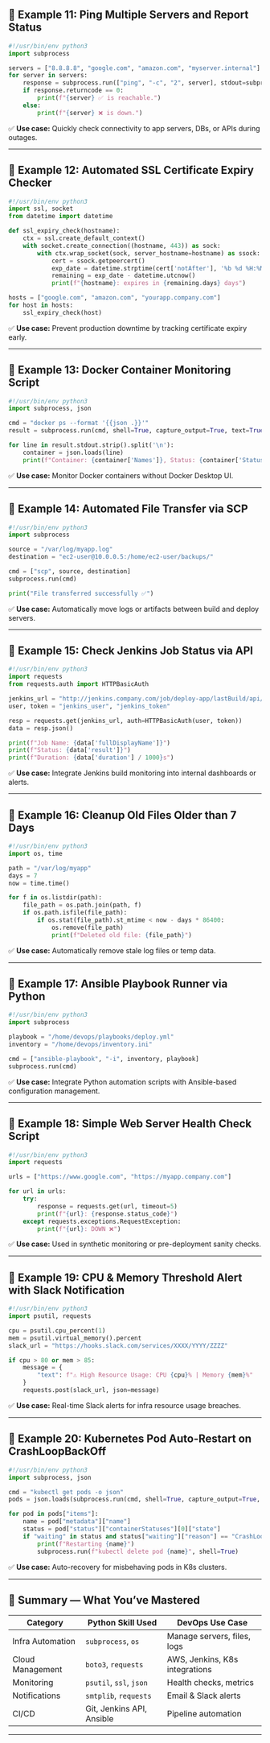 ## 🔹 Example 11: Ping Multiple Servers and Report Status

```python
#!/usr/bin/env python3
import subprocess

servers = ["8.8.8.8", "google.com", "amazon.com", "myserver.internal"]
for server in servers:
    response = subprocess.run(["ping", "-c", "2", server], stdout=subprocess.PIPE, stderr=subprocess.PIPE)
    if response.returncode == 0:
        print(f"{server} ✅ is reachable.")
    else:
        print(f"{server} ❌ is down.")
```

✅ **Use case:** Quickly check connectivity to app servers, DBs, or APIs during outages.

---

## 🔹 Example 12: Automated SSL Certificate Expiry Checker

```python
#!/usr/bin/env python3
import ssl, socket
from datetime import datetime

def ssl_expiry_check(hostname):
    ctx = ssl.create_default_context()
    with socket.create_connection((hostname, 443)) as sock:
        with ctx.wrap_socket(sock, server_hostname=hostname) as ssock:
            cert = ssock.getpeercert()
            exp_date = datetime.strptime(cert['notAfter'], '%b %d %H:%M:%S %Y %Z')
            remaining = exp_date - datetime.utcnow()
            print(f"{hostname}: expires in {remaining.days} days")

hosts = ["google.com", "amazon.com", "yourapp.company.com"]
for host in hosts:
    ssl_expiry_check(host)
```

✅ **Use case:** Prevent production downtime by tracking certificate expiry early.

---

## 🔹 Example 13: Docker Container Monitoring Script

```python
#!/usr/bin/env python3
import subprocess, json

cmd = "docker ps --format '{{json .}}'"
result = subprocess.run(cmd, shell=True, capture_output=True, text=True)

for line in result.stdout.strip().split('\n'):
    container = json.loads(line)
    print(f"Container: {container['Names']}, Status: {container['Status']}")
```

✅ **Use case:** Monitor Docker containers without Docker Desktop UI.

---

## 🔹 Example 14: Automated File Transfer via SCP

```python
#!/usr/bin/env python3
import subprocess

source = "/var/log/myapp.log"
destination = "ec2-user@10.0.0.5:/home/ec2-user/backups/"

cmd = ["scp", source, destination]
subprocess.run(cmd)

print("File transferred successfully ✅")
```

✅ **Use case:** Automatically move logs or artifacts between build and deploy servers.

---

## 🔹 Example 15: Check Jenkins Job Status via API

```python
#!/usr/bin/env python3
import requests
from requests.auth import HTTPBasicAuth

jenkins_url = "http://jenkins.company.com/job/deploy-app/lastBuild/api/json"
user, token = "jenkins_user", "jenkins_token"

resp = requests.get(jenkins_url, auth=HTTPBasicAuth(user, token))
data = resp.json()

print(f"Job Name: {data['fullDisplayName']}")
print(f"Status: {data['result']}")
print(f"Duration: {data['duration'] / 1000}s")
```

✅ **Use case:** Integrate Jenkins build monitoring into internal dashboards or alerts.

---

## 🔹 Example 16: Cleanup Old Files Older than 7 Days

```python
#!/usr/bin/env python3
import os, time

path = "/var/log/myapp"
days = 7
now = time.time()

for f in os.listdir(path):
    file_path = os.path.join(path, f)
    if os.path.isfile(file_path):
        if os.stat(file_path).st_mtime < now - days * 86400:
            os.remove(file_path)
            print(f"Deleted old file: {file_path}")
```

✅ **Use case:** Automatically remove stale log files or temp data.

---

## 🔹 Example 17: Ansible Playbook Runner via Python

```python
#!/usr/bin/env python3
import subprocess

playbook = "/home/devops/playbooks/deploy.yml"
inventory = "/home/devops/inventory.ini"

cmd = ["ansible-playbook", "-i", inventory, playbook]
subprocess.run(cmd)
```

✅ **Use case:** Integrate Python automation scripts with Ansible-based configuration management.

---

## 🔹 Example 18: Simple Web Server Health Check Script

```python
#!/usr/bin/env python3
import requests

urls = ["https://www.google.com", "https://myapp.company.com"]

for url in urls:
    try:
        response = requests.get(url, timeout=5)
        print(f"{url}: {response.status_code}")
    except requests.exceptions.RequestException:
        print(f"{url}: DOWN ❌")
```

✅ **Use case:** Used in synthetic monitoring or pre-deployment sanity checks.

---

## 🔹 Example 19: CPU & Memory Threshold Alert with Slack Notification

```python
#!/usr/bin/env python3
import psutil, requests

cpu = psutil.cpu_percent(1)
mem = psutil.virtual_memory().percent
slack_url = "https://hooks.slack.com/services/XXXX/YYYY/ZZZZ"

if cpu > 80 or mem > 85:
    message = {
        "text": f"⚠️ High Resource Usage: CPU {cpu}% | Memory {mem}%"
    }
    requests.post(slack_url, json=message)
```

✅ **Use case:** Real-time Slack alerts for infra resource usage breaches.

---

## 🔹 Example 20: Kubernetes Pod Auto-Restart on CrashLoopBackOff

```python
#!/usr/bin/env python3
import subprocess, json

cmd = "kubectl get pods -o json"
pods = json.loads(subprocess.run(cmd, shell=True, capture_output=True, text=True).stdout)

for pod in pods["items"]:
    name = pod["metadata"]["name"]
    status = pod["status"]["containerStatuses"][0]["state"]
    if "waiting" in status and status["waiting"]["reason"] == "CrashLoopBackOff":
        print(f"Restarting {name}")
        subprocess.run(f"kubectl delete pod {name}", shell=True)
```

✅ **Use case:** Auto-recovery for misbehaving pods in K8s clusters.

---

## 🧠 Summary — What You’ve Mastered

| Category         | Python Skill Used         | DevOps Use Case                |
| ---------------- | ------------------------- | ------------------------------ |
| Infra Automation | `subprocess`, `os`        | Manage servers, files, logs    |
| Cloud Management | `boto3`, `requests`       | AWS, Jenkins, K8s integrations |
| Monitoring       | `psutil`, `ssl`, `json`   | Health checks, metrics         |
| Notifications    | `smtplib`, `requests`     | Email & Slack alerts           |
| CI/CD            | Git, Jenkins API, Ansible | Pipeline automation            |

---
